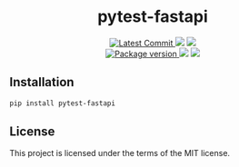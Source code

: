 <h1 align="center">
    <strong>pytest-fastapi</strong>
</h1>
<p align="center">
    <a href="https://github.com/Kludex/pytest-fastapi" target="_blank">
        <img src="https://img.shields.io/github/last-commit/Kludex/pytest-fastapi" alt="Latest Commit">
    </a>
        <img src="https://img.shields.io/github/workflow/status/Kludex/pytest-fastapi/Test">
        <img src="https://img.shields.io/codecov/c/github/Kludex/pytest-fastapi">
    <br />
    <a href="https://pypi.org/project/pytest-fastapi" target="_blank">
        <img src="https://img.shields.io/pypi/v/pytest-fastapi" alt="Package version">
    </a>
    <img src="https://img.shields.io/pypi/pyversions/pytest-fastapi">
    <img src="https://img.shields.io/github/license/Kludex/pytest-fastapi">
</p>


## Installation

``` bash
pip install pytest-fastapi
```

## License

This project is licensed under the terms of the MIT license.
